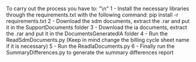 To carry out the process you have to: "\n"
1 - Install the necessary libraries through the requirements.txt with the following command:
  pip install -r requirements.txt
2 - Download the sdm documents, extract the .rar and put it in the SupportDocuments folder
3 - Download the ia documents, extract the .rar and put it in the DocumentsGeneratedIA folder
4 - Run the ReadSdmDocuments.py (Keep in mind change the billing cycle sheet name if it is necessary)
5 - Run the ReadIaDocuments.py
6 - Finally run the SummaryDifferences.py to generate the summary differences report
